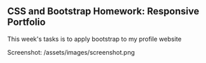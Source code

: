 ## CSS and Bootstrap Homework: Responsive Portfolio

This week's tasks is to apply bootstrap to my profile website

Screenshot: /assets/images/screenshot.png

